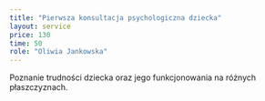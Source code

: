 ```yaml
---
title: "Pierwsza konsultacja psychologiczna dziecka"
layout: service
price: 130
time: 50
role: "Oliwia Jankowska"
---
```


Poznanie trudności dziecka oraz jego funkcjonowania na różnych płaszczyznach.
